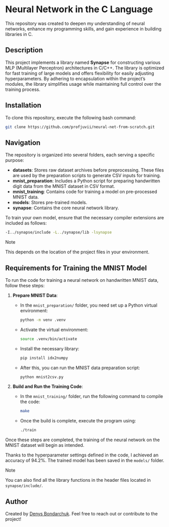 # Neural Network in the C Language

This repository was created to deepen my understanding of neural networks, enhance my programming skills, and gain experience in building libraries in C.

## Description

This project implements a library named **Synapse** for constructing various MLP (Multilayer Perceptron) architectures in C/C++. The library is optimized for fast training of large models and offers flexibility for easily adjusting hyperparameters. By adhering to encapsulation within the project’s modules, the library simplifies usage while maintaining full control over the training process.

## Installation

To clone this repository, execute the following bash command:

```bash
git clone https://github.com/profjuvii/neural-net-from-scratch.git
```

## Navigation

The repository is organized into several folders, each serving a specific purpose:

- **datasets**: Stores raw dataset archives before preprocessing. These files are used by the preparation scripts to generate CSV inputs for training.
- **mnist_preparation**: Includes a Python script for preparing handwritten digit data from the MNIST dataset in CSV format.
- **mnist_training**: Contains code for training a model on pre-processed MNIST data.
- **models**: Stores pre-trained models.
- **synapse**: Contains the core neural network library.

To train your own model, ensure that the necessary compiler extensions are included as follows:

```bash
-I../synapse/include -L../synapse/lib -lsynapse
```

> [!NOTE]
>
> This depends on the location of the project files in your environment.

## Requirements for Training the MNIST Model

To run the code for training a neural network on handwritten MNIST data, follow these steps:

1. **Prepare MNIST Data**:
   - In the `mnist_preparation/` folder, you need set up a Python virtual environment:
     ```bash
     python -m venv .venv
     ```
   - Activate the virtual environment:
     ```bash
     source .venv/bin/activate
     ```
   - Install the necessary library:
     ```bash
     pip install idx2numpy
     ```
   - After this, you can run the MNIST data preparation script:
     ```bash
     python mnist2csv.py
     ```

2. **Build and Run the Training Code**:
   - In the `mnist_training/` folder, run the following command to compile the code:
     ```bash
     make
     ```
   - Once the build is complete, execute the program using:
     ```bash
     ./train
     ```

Once these steps are completed, the training of the neural network on the MNIST dataset will begin as intended.

Thanks to the hyperparameter settings defined in the code, I achieved an accuracy of 94.2%. The trained model has been saved in the `models/` folder.

> [!NOTE]
>
> You can also find all the library functions in the header files located in `synapse/include/`.

## Author

Created by [Denys Bondarchuk](https://github.com/thejvdev). Feel free to reach out or contribute to the project!
